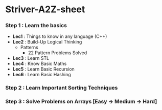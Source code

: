 # Striver-A2Z-sheet
### Step 1 : Learn the basics
- **Lec1** : Things to know in any language (C++)
- **Lec2** : Build-Up Logical Thinking  
  - Patterns  
    - 22 Pattern Problems Solved
- **Lec3** : Learn STL
- **Lec4** : Know Basic Maths
- **Lec5** : Learn Basic Recursion
- **Lec6** : Learn Basic Hashing

### Step 2 : Learn Important Sorting Techniques

### Step 3 : Solve Problems on Arrays [Easy → Medium → Hard]
